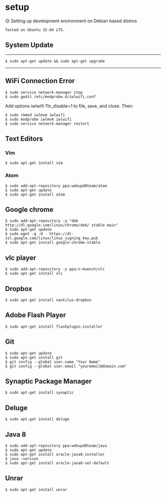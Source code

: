 # setup
 :relieved: Setting up development environment on Debian based distros 
 
 `Tested on Ubuntu 15.04 LTS.`
 
 
## System Update
---

    $ sudo apt-get update && sudo apt-get upgrade

---

## WiFi Connection Error

    $ sudo service network-manager stop
    $ sudo gedit /etc/modprobe.d/iwlwifi.conf

Add options iwlwifi 11n_disable=1 to file, save, and close. Then:

    $ sudo rmmod iwlmvm iwlwifi 
    $ sudo modprobe iwlmvm iwlwifi 
    $ sudo service network-manager restart



## Text Editors

### Vim
    $ sudo apt-get install vim
    
### Atom

    $ sudo add-apt-repository ppa:webupd8team/atom
    $ sudo apt-get update
    $ sudo apt-get install atom
     
## Google chrome
    $ sudo add-apt-repository -y "deb http://dl.google.com/linux/chrome/deb/ stable main"
    $ sudo apt-get update
    $ sudo wget -q -O - https://dl-ssl.google.com/linux/linux_signing_key.pub
    $ sudo apt-get install google-chrome-stable

## vlc player
    $ sudo add-apt-repository -y ppa:n-muench/vlc
    $ sudo apt-get install vlc
    
## Dropbox
    $ sudo apt-get install nautilus-dropbox
## Adobe Flash Player
    $ sudo apt-get install flashplugin-installer 
    
## Git
    $ sudo apt-get update
    $ sudo apt-get install git
    $ git config --global user.name "Your Name"
    $ git config --global user.email "youremail@domain.com"

## Synaptic Package Manager
    $ sudo apt-get install synaptic

## Deluge
    $ sudo apt-get install deluge

## Java 8
    $ sudo add-apt-repository ppa:webupd8team/java
    $ sudo apt-get update
    $ sudo apt-get install oracle-java8-installer
    $ java -version
    $ sudo apt-get install oracle-java8-set-default
   
## Unrar
    $ sudo apt-get install unrar
